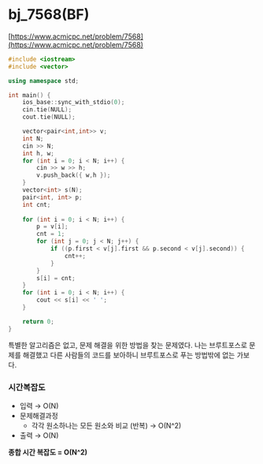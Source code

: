 # bj_7568(BF)

[https://www.acmicpc.net/problem/7568](https://www.acmicpc.net/problem/7568)

```cpp
#include <iostream>
#include <vector>

using namespace std;

int main() {
    ios_base::sync_with_stdio(0);
    cin.tie(NULL);
    cout.tie(NULL);

    vector<pair<int,int>> v;
    int N;
    cin >> N;
    int h, w;
    for (int i = 0; i < N; i++) {
        cin >> w >> h;
        v.push_back({ w,h });
    }
    vector<int> s(N);
    pair<int, int> p;
    int cnt;
    
    for (int i = 0; i < N; i++) {
        p = v[i];
        cnt = 1;
        for (int j = 0; j < N; j++) {
            if ((p.first < v[j].first && p.second < v[j].second)) {
                cnt++;
            }
        }
        s[i] = cnt;
    }
    for (int i = 0; i < N; i++) {
        cout << s[i] << ' ';
    }

    return 0;
}
```

특별한 알고리즘은 없고, 문제 해결을 위한 방법을 찾는 문제였다. 나는 브루트포스로 문제를 해결했고 다른 사람들의 코드를 보아하니 브루트포스로 푸는 방법밖에 없는 가보다.

### 시간복잡도

- 입력 → O(N)
- 문제해결과정
    - 각각 원소하나는 모든 원소와 비교 (반복) → O(N^2)
- 출력 → O(N)

**종합 시간 복잡도 = O(N^2)**